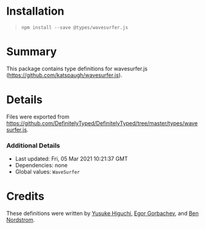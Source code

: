 # Installation
> `npm install --save @types/wavesurfer.js`

# Summary
This package contains type definitions for wavesurfer.js (https://github.com/katspaugh/wavesurfer.js).

# Details
Files were exported from https://github.com/DefinitelyTyped/DefinitelyTyped/tree/master/types/wavesurfer.js.

### Additional Details
 * Last updated: Fri, 05 Mar 2021 10:21:37 GMT
 * Dependencies: none
 * Global values: `WaveSurfer`

# Credits
These definitions were written by [Yusuke Higuchi](https://github.com/higuri), [Egor Gorbachev](https://github.com/kubk), and [Ben Nordstrom](https://github.com/bennordgengo).
